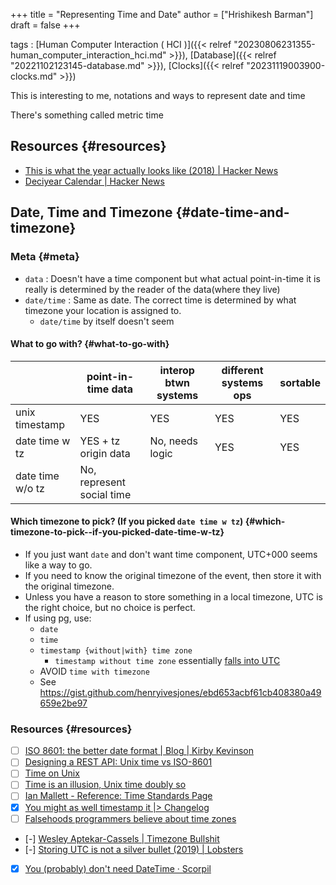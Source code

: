 +++
title = "Representing Time and Date"
author = ["Hrishikesh Barman"]
draft = false
+++

tags
: [Human Computer Interaction ( HCI )]({{< relref "20230806231355-human_computer_interaction_hci.md" >}}), [Database]({{< relref "20221102123145-database.md" >}}), [Clocks]({{< relref "20231119003900-clocks.md" >}})


This is interesting to me, notations and ways to represent date and time

There's something called metric time


## Resources {#resources}

-   [This is what the year actually looks like (2018) | Hacker News](https://news.ycombinator.com/item?id=37926239)
-   [Deciyear Calendar | Hacker News](https://news.ycombinator.com/item?id=38639415)


## Date, Time and Timezone {#date-time-and-timezone}


### Meta {#meta}

-   `data` : Doesn't have a time component but what actual point-in-time it is really is determined by the reader of the data(where they live)
-   `date/time` : Same as date. The correct time is determined by what timezone your location is assigned to.
    -   `date/time` by itself doesn't seem


#### What to go with? {#what-to-go-with}

|                  | point-in-time data        | interop btwn systems | different systems ops | sortable |
|------------------|---------------------------|----------------------|-----------------------|----------|
| unix timestamp   | YES                       | YES                  | YES                   | YES      |
| date time w tz   | YES + tz origin data      | No, needs logic      | YES                   | YES      |
| date time w/o tz | No, represent social time |                      |                       |          |


#### Which timezone to pick? (If you picked `date time w tz`) {#which-timezone-to-pick--if-you-picked-date-time-w-tz}

-   If you just want `date` and don't want time component, UTC+000 seems like a way to go.
-   If you need to know the original timezone of the event, then store it with the original timezone.
-   Unless you have a reason to store something in a local timezone, UTC is the right choice, but no choice is perfect.
-   If using pg, use:
    -   `date`
    -   `time`
    -   `timestamp {without|with} time zone`
        -   `timestamp without time zone` essentially [falls into UTC](https://stackoverflow.com/questions/5876218/difference-between-timestamps-with-without-time-zone-in-postgresql)
    -   AVOID `time with timezone`
    -   See <https://gist.github.com/henryivesjones/ebd653acbf61cb408380a49659e2be97>


### Resources {#resources}

-   [ ] [ISO 8601: the better date format | Blog | Kirby Kevinson](https://kirby.kevinson.org/blog/iso-8601-the-better-date-format/)
-   [ ] [Designing a REST API: Unix time vs ISO-8601](https://nickb.dev/blog/designing-a-rest-api-unix-time-vs-iso-8601/)
-   [ ] [Time on Unix](https://venam.nixers.net/blog/unix/2020/05/02/time-on-unix.html)
-   [ ] [Time is an illusion, Unix time doubly so](https://www.netmeister.org/blog/epoch.html)
-   [ ] [Ian Mallett - Reference: Time Standards Page](https://geometrian.com/programming/reference/timestds/index.php)
-   [X] [You might as well timestamp it |&gt; Changelog](https://changelog.com/posts/you-might-as-well-timestamp-it)
-   [ ] [Falsehoods programmers believe about time zones](https://www.zainrizvi.io/blog/falsehoods-programmers-believe-about-time-zones/)
-   [-] [Wesley Aptekar-Cassels | Timezone Bullshit](https://blog.wesleyac.com/posts/timezone-bullshit)
-   [-] [Storing UTC is not a silver bullet (2019) | Lobsters](https://lobste.rs/s/5suewc/storing_utc_is_not_silver_bullet_2019)
-   [X] [You (probably) don't need DateTime · Scorpil](https://scorpil.com/post/you-dont-need-datetime/)
